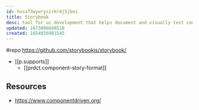 ```yaml
---
id: hnsa73wywryczrkr4j5jbei
title: Storybook
desc: tool for ui development that helps document and visually test components
updated: 1673886048518
created: 1654056981545
---
```


#repo https://github.com/storybookjs/storybook/

- [[p.supports]]
  - [[prdct.component-story-format]]

## Resources

- https://www.componentdriven.org/